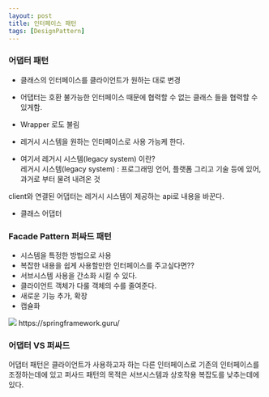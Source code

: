 ```yaml
---
layout: post
title: 인터페이스 패턴
tags: [DesignPattern]
---
```


### 어댑터 패턴
* 클래스의 인터페이스를 클라이언트가 원하는 대로 변경
* 어댑터는 호환 불가능한 인터페이스 때문에 협력할 수 없는 클래스 들을 협력할 수 있게함.
* Wrapper 로도 불림
* 레거시 시스템을 원하는 인터페이스로 사용 가능케 한다.

* 여기서 레거시 시스템(legacy system) 이란?   
레거시 시스템(legacy system) : 프로그래밍 언어, 플랫폼 그리고 기술 등에 있어, 과거로 부터 물려 내려온 것

client와 연결된 어댑터는 레거시 시스템이 제공하는 api로 내용을 바꾼다.

* 클래스 어댑터 

### Facade Pattern 퍼싸드 패턴
* 시스템을 특정한 방법으로 사용
* 복잡한 내용을 쉽게 사용할만한 인터페이스를 주고싶다면??
* 서브시스템 사용을 간소화 시킬 수 있다.
* 클라이언트 객체가 다룰 객체의 수를 줄여준다.
* 새로운 기능 추가, 확장
* 캡슐화
<img src = "https://springframework.guru/wp-content/uploads/2015/07/Facade02.png"/>
https://springframework.guru/

### 어댑터 VS 퍼싸드
어댑터 패턴은 클라이언트가 사용하고자 하는 다른 인터페이스로 기존의 인터페이스를 조정하는데에 있고
퍼사드 패턴의 목적은 서브시스템과 상호작용 복잡도를 낮추는데에 있다.


